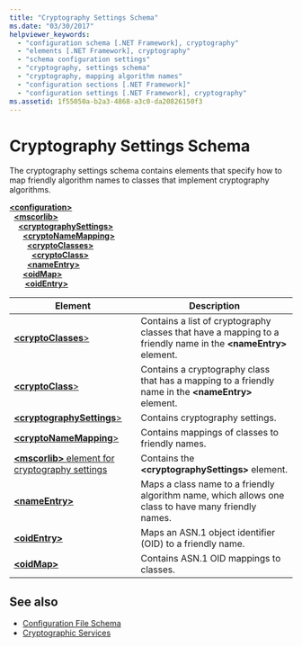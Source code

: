```yaml
---
title: "Cryptography Settings Schema"
ms.date: "03/30/2017"
helpviewer_keywords: 
  - "configuration schema [.NET Framework], cryptography"
  - "elements [.NET Framework], cryptography"
  - "schema configuration settings"
  - "cryptography, settings schema"
  - "cryptography, mapping algorithm names"
  - "configuration sections [.NET Framework]"
  - "configuration settings [.NET Framework], cryptography"
ms.assetid: 1f55050a-b2a3-4868-a3c0-da20826150f3
---
```

# Cryptography Settings Schema
The cryptography settings schema contains elements that specify how to map friendly algorithm names to classes that implement cryptography algorithms.  
  
[**\<configuration>**](../configuration-element.md)\
&nbsp;&nbsp;[**\<mscorlib>**](mscorlib-element-for-cryptography-settings.md)\
&nbsp;&nbsp;&nbsp;&nbsp;[**\<cryptographySettings>**](cryptographysettings-element.md)\
&nbsp;&nbsp;&nbsp;&nbsp;&nbsp;&nbsp;[**\<cryptoNameMapping>**](cryptonamemapping-element.md)\
&nbsp;&nbsp;&nbsp;&nbsp;&nbsp;&nbsp;&nbsp;&nbsp;[**\<cryptoClasses>**](cryptoclasses-element.md)\
&nbsp;&nbsp;&nbsp;&nbsp;&nbsp;&nbsp;&nbsp;&nbsp;&nbsp;&nbsp;[**\<cryptoClass>**](cryptoclass-element.md)\
&nbsp;&nbsp;&nbsp;&nbsp;&nbsp;&nbsp;&nbsp;&nbsp;[**\<nameEntry>**](nameentry-element.md)\
&nbsp;&nbsp;&nbsp;&nbsp;&nbsp;&nbsp;[**\<oidMap>**](oidmap-element.md)\
&nbsp;&nbsp;&nbsp;&nbsp;&nbsp;&nbsp;&nbsp;[**\<oidEntry>**](oidentry-element.md)

|Element|Description|  
|-------------|-----------------|  
|[**\<cryptoClasses**>](cryptoclasses-element.md)|Contains a list of cryptography classes that have a mapping to a friendly name in the **\<nameEntry>** element.|  
|[**\<cryptoClass**>](cryptoclass-element.md)|Contains a cryptography class that has a mapping to a friendly name in the **\<nameEntry>** element.|  
|[**\<cryptographySettings**>](cryptographysettings-element.md)|Contains cryptography settings.|  
|[**\<cryptoNameMapping**>](cryptonamemapping-element.md)|Contains mappings of classes to friendly names.|  
|[**\<mscorlib>** element for cryptography settings](mscorlib-element-for-cryptography-settings.md)|Contains the **\<cryptographySettings>** element.|  
|[**\<nameEntry>**](nameentry-element.md)|Maps a class name to a friendly algorithm name, which allows one class to have many friendly names.|  
|[**\<oidEntry>**](oidentry-element.md)|Maps an ASN.1 object identifier (OID) to a friendly name.|  
|[**\<oidMap>**](oidmap-element.md)|Contains ASN.1 OID mappings to classes.|  
  
## See also

- [Configuration File Schema](../index.md)
- [Cryptographic Services](../../../../standard/security/cryptographic-services.md)
